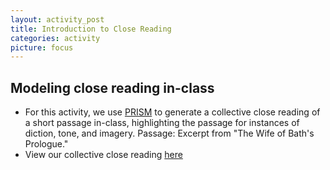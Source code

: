 ```yaml
---
layout: activity_post
title: Introduction to Close Reading
categories: activity
picture: focus
---
```


## Modeling close reading in-class

* For this activity, we use [PRISM](http://prism.scholarslab.org/) to generate a collective close reading of a short passage in-class, highlighting the passage for instances of diction, tone, and imagery. Passage: Excerpt from "The Wife of Bath's Prologue."
* View our collective close reading [here](http://prism.scholarslab.org/prisms/96267e8e-1c3a-11e3-87ad-8ad585206611/highlight?locale=en)